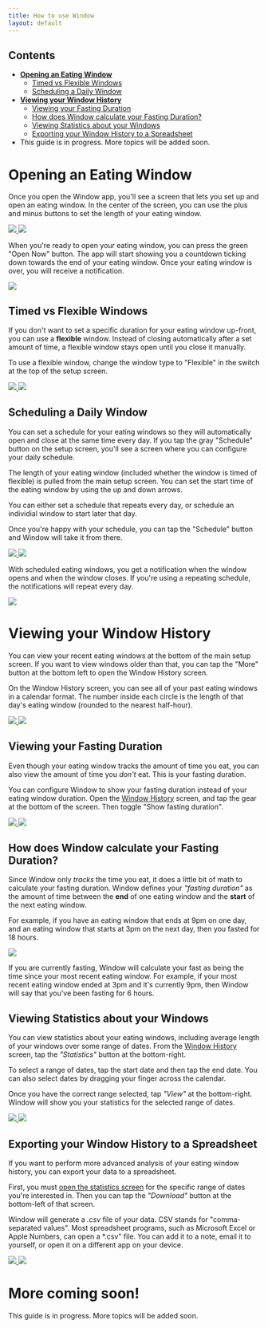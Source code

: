 ```yaml
---
title: How to use Window
layout: default
---
```


## Contents

- **[Opening an Eating Window](#opening-an-eating-window)**
   - [Timed vs Flexible Windows](#timed-vs-flexible-windows)
   - [Scheduling a Daily Window](#scheduling-a-daily-window)
- **[Viewing your Window History](#viewing-your-window-history)**
   - [Viewing your Fasting Duration](#viewing-your-fasting-duration)
   - [How does Window calculate your Fasting Duration?](#how-does-window-calculate-your-fasting-duration)
   - [Viewing Statistics about your Windows](#viewing-statistics-about-your-windows)
   - [Exporting your Window History to a Spreadsheet](#exporting-your-window-history-to-a-spreadsheet)
- This guide is in progress. More topics will be added soon.


# Opening an Eating Window

Once you open the Window app, you'll see a screen that lets you set up and open an eating window. In the center of the screen, you can use the plus and minus buttons to set the length of your eating window.

<p class="images">
    <a href="images/open window.png">
        <img src="images/open%20window.png"> 
    </a>
    <a href="images/countdown.png">
        <img src="images/countdown.png">
    </a>
</p>

When you're ready to open your eating window, you can press the green "Open Now" button. The app will start showing you a countdown ticking down towards the end of your eating window. Once your eating window is over, you will receive a notification.

<p class="images">
    <a href="images/notification.png">
        <img style="max-width: 80%" src="images/notification.png">
    </a>
</p>

## Timed vs Flexible Windows

If you don't want to set a specific duration for your eating window up-front, you can use a **flexible** window. Instead of closing automatically after a set amount of time, a flexible window stays open until you close it manually.

To use a flexible window, change the window type to "Flexible" in the switch at the top of the setup screen.

<p class="images">
    <a href="images/flexible window.png">
        <img src="images/flexible%20window.png"> 
    </a>
    <a href="images/open%20flexible.png">
        <img src="images/open%20flexible.png">
    </a>
</p> 

## Scheduling a Daily Window

You can set a schedule for your eating windows so they will automatically open and close at the same time every day. If you tap the gray "Schedule" button on the setup screen, you'll see a screen where you can configure your daily schedule.

The length of your eating window (included whether the window is timed of flexible) is pulled from the main setup screen. You can set the start time of the eating window by using the up and down arrows.

You can either set a schedule that repeats every day, or schedule an individial window to start later that day.

Once you're happy with your schedule, you can tap the "Schedule" button and Window will take it from there.

<p class="images">
    <a href="images/set schedule.png">
        <img src="images/set schedule.png"> 
    </a>
    <a href="images/schedule.png">
        <img src="images/schedule.png">
    </a>
</p> 

With scheduled eating windows, you get a notification when the window opens and when the window closes. If you're using a repeating schedule, the notifications will repeat every day.

<p class="images">
    <a href="images/notifications.png">
        <img style="max-width: 80%" src="images/notifications.png">
    </a>
</p>

# Viewing your Window History

You can view your recent eating windows at the bottom of the main setup screen. If you want to view windows older than that, you can tap the "More" button at the bottom left to open the Window History screen.

On the Window History screen, you can see all of your past eating windows in a calendar format. The number inside each circle is the length of that day's eating window (rounded to the nearest half-hour).

<p class="images">
    <a href="images/past%20four%20days.png">
        <img src="images/past%20four%20days.png"> 
    </a>
    <a href="images/window%20history.png">
        <img src="images/window%20history.png">
    </a>
</p>

## Viewing your Fasting Duration

Even though your eating window tracks the amount of time you eat, you can also view the amount of time you *don't* eat. This is your fasting duration.

You can configure Window to show your fasting duration instead of your eating window duration. Open the [Window History](#viewing-your-window-history) screen, and tap the gear at the bottom of the screen. Then toggle "Show fasting duration".

<p class="images">
    <a href="images/show%20fasting%20duration.png">
        <img src="images/show%20fasting%20duration.png"> 
    </a>
    <a href="images/fasting%20history.png">
        <img src="images/fasting%20history.png">
    </a>
</p>

## How does Window calculate your Fasting Duration?

Since Window only *tracks* the time you eat, it does a little bit of math to calculate your fasting duration. Window defines your *"fasting duration"* as the amount of time between the **end** of one eating window and the **start** of the next eating window.

For example, if you have an eating window that ends at 9pm on one day, and an eating window that starts at 3pm on the next day, then you fasted for 18 hours.

<p class="images">
    <a href="images/calculate%20fasting%20duration.png">
        <img style="max-width: 300px !important;" src="images/calculate%20fasting%20duration.png"> 
    </a>
</p>

If you are currently fasting, Window will calculate your fast as being the time since your most recent eating window. For example, if your most recent eating window ended at 3pm and it's currently 9pm, then Window will say that you've been fasting for 6 hours.

## Viewing Statistics about your Windows

You can view statistics about your eating windows, including average length of your windows over some range of dates. From the [Window History](#viewing-your-window-history) screen, tap the *"Statistics"* button at the bottom-right. 

To select a range of dates, tap the start date and then tap the end date. You can also select dates by dragging your finger across the calendar.

Once you have the correct range selected, tap *"View"* at the bottom-right. Window will show you your statistics for the selected range of dates.

<p class="images">
    <a href="images/drag.gif">
        <img src="images/drag.gif"> 
    </a>
    <a href="images/statistics.png">
        <img src="images/statistics.png">
    </a>
</p>

## Exporting your Window History to a Spreadsheet

If you want to perform more advanced analysis of your eating window history, you can export your data to a spreadsheet.

First, you must [open the statistics screen](#viewing-statistics-about-your-windows) for the specific range of dates you're interested in. Then you can tap the *"Download"* button at the bottom-left of that screen.

Window will generate a *.csv* file of your data. CSV stands for "comma-separated values". Most spreadsheet programs, such as Microsoft Excel or Apple Numbers, can open a *.csv" file. You can add it to a note, email it to yourself, or open it on a different app on your device.

<p class="images">
    <a href="images/download%20stats.png">
        <img src="images/download%20stats.png"> 
    </a>
    <a href="images/csv.png">
        <img src="images/csv.png">
    </a>
</p>

# More coming soon!

This guide is in progress. More topics will be added soon.
